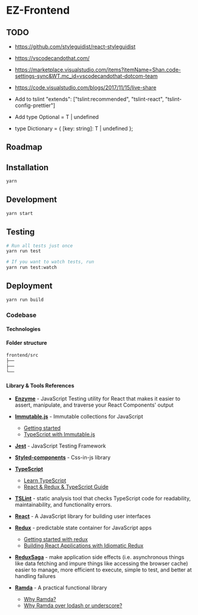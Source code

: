# EZ-Frontend

## TODO

- https://github.com/styleguidist/react-styleguidist
- https://vscodecandothat.com/
- https://marketplace.visualstudio.com/items?itemName=Shan.code-settings-sync&WT.mc_id=vscodecandothat-dotcom-team
- https://code.visualstudio.com/blogs/2017/11/15/live-share

- Add to tslint "extends": ["tslint:recommended", "tslint-react", "tslint-config-prettier"]
- Add type Optional<T> = T | undefined
- type Dictionary<T> = { [key: string]: T | undefined };

## Roadmap

## Installation

```sh
yarn
```

## Development

```sh
yarn start
```

## Testing

```sh
# Run all tests just once
yarn run test

# If you want to watch tests, run
yarn run test:watch
```

## Deployment

```sh
yarn run build
```

### Codebase

#### Technologies

#### Folder structure

```sh
frontend/src
├──
├──
└──
```

#### Library & Tools References

- [**Enzyme**](http://airbnb.io/enzyme/) - JavaScript Testing utility for React that makes it easier to assert, manipulate, and traverse your React Components' output
- [**Immutable.js**](http://facebook.github.io/immutable-js/) - Immutable collections for JavaScript

  - [Getting started](https://medium.freecodecamp.org/immutable-js-is-intimidating-heres-how-to-get-started-2db1770466d6)
  - [TypeScript with Immutable.js](https://blog.mayflower.de/6630-typescript-redux-immutablejs.html)

- [**Jest**](https://jestjs.io/) - JavaScript Testing Framework
- [**Styled-components**](https://www.styled-components.com/) - Css-in-js library
- [**TypeScript**](http://www.typescriptlang.org/docs/handbook/basic-types.html)
  - [Learn TypeScript](https://basarat.gitbooks.io/typescript/)
  - [React & Redux & TypeScript Guide](https://github.com/piotrwitek/react-redux-typescript-guide)
- [**TSLint**](https://palantir.github.io/tslint/) - static analysis tool that checks TypeScript code for readability, maintainability, and functionality errors.
- [**React**](https://reactjs.org/) - A JavaScript library for building user interfaces
- [**Redux**](https://redux.js.org/) - predictable state container for JavaScript apps
  - [Getting started with redux](https://egghead.io/courses/getting-started-with-redux)
  - [Building React Applications with Idiomatic Redux](https://egghead.io/courses/building-react-applications-with-idiomatic-redux)
- [**ReduxSaga**](https://redux-saga.js.org/) - make application side effects (i.e. asynchronous things like data fetching and impure things like accessing the browser cache) easier to manage, more efficient to execute, simple to test, and better at handling failures
- [**Ramda**](https://ramdajs.com/) - A practical functional library
  - [Why Ramda?](https://fr.umio.us/why-ramda/)
  - [Why Ramda over lodash or underscore?](https://www.codementor.io/michelre/functional-javascript-why-i-prefer-using-ramda-over-lodash-or-underscore-dzovysq11)
